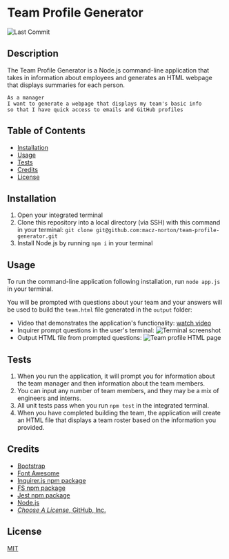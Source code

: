 # Team Profile Generator
![Last Commit](https://img.shields.io/github/last-commit/macz-norton/team-profile-generator)

## Description

The Team Profile Generator is a Node.js command-line application that takes in information about employees and generates an HTML webpage that displays summaries for each person.

```
As a manager
I want to generate a webpage that displays my team's basic info
so that I have quick access to emails and GitHub profiles
```

## Table of Contents

* [Installation](#installation)
* [Usage](#usage)
* [Tests](#tests)
* [Credits](#credits)
* [License](#license)

## Installation

1. Open your integrated terminal 
2. Clone this repository into a local directory (via SSH) with this command in your terminal: `git clone git@github.com:macz-norton/team-profile-generator.git`
3. Install Node.js by running `npm i` in your terminal

## Usage

To run the command-line application following installation, run `node app.js` in your terminal.

You will be prompted with questions about your team and your answers will be used to build the `team.html` file generated in the `output` folder:
* Video that demonstrates the application's functionality: [watch video](https://user-images.githubusercontent.com/71162422/103465483-ae982280-4cf0-11eb-96a0-132fafe022b9.mp4)
* Inquirer prompt questions in the user's terminal: ![Terminal screenshot](https://user-images.githubusercontent.com/71162422/103465488-c1125c00-4cf0-11eb-9dd0-9492d6a5b99a.png)
* Output HTML file from prompted questions: ![Team profile HTML page](https://user-images.githubusercontent.com/71162422/103465494-cbccf100-4cf0-11eb-9173-57e90530b7d5.png)

## Tests

1. When you run the application, it will prompt you for information about the team manager and then information about the team members. 
2. You can input any number of team members, and they may be a mix of engineers and interns. 
3. All unit tests pass when you run `npm test` in the integrated terminal.
4. When you have completed building the team, the application will create an HTML file that displays a team roster based on the information you provided. 

## Credits

* [Bootstrap](https://getbootstrap.com/)
* [Font Awesome](https://fontawesome.com/)
* [Inquirer.js npm package](https://www.npmjs.com/package/inquirer)
* [FS npm package](https://www.npmjs.com/package/file-system)
* [Jest npm package](https://www.npmjs.com/package/jest)
* [Node.js](https://nodejs.org/en/)
* [*Choose A License*, GitHub, Inc.](https://choosealicense.com/)

## License

[MIT](https://choosealicense.com/licenses/mit/)